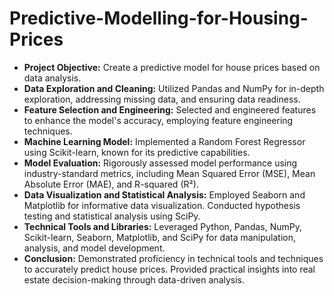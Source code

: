 # Predictive-Modelling-for-Housing-Prices

- **Project Objective:** Create a predictive model for house prices based on data analysis.
- **Data Exploration and Cleaning:** Utilized Pandas and NumPy for in-depth exploration, addressing missing data, and ensuring data readiness.
- **Feature Selection and Engineering:** Selected and engineered features to enhance the model's accuracy, employing feature engineering techniques.
- **Machine Learning Model:** Implemented a Random Forest Regressor using Scikit-learn, known for its predictive capabilities.
- **Model Evaluation:** Rigorously assessed model performance using industry-standard metrics, including Mean Squared Error (MSE), Mean Absolute Error (MAE), and R-squared (R²).
- **Data Visualization and Statistical Analysis:** Employed Seaborn and Matplotlib for informative data visualization. Conducted hypothesis testing and statistical analysis using SciPy.
- **Technical Tools and Libraries:** Leveraged Python, Pandas, NumPy, Scikit-learn, Seaborn, Matplotlib, and SciPy for data manipulation, analysis, and model development.
- **Conclusion:** Demonstrated proficiency in technical tools and techniques to accurately predict house prices. Provided practical insights into real estate decision-making through data-driven analysis.
